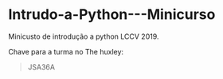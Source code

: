 # Intrudo-a-Python---Minicurso

Minicusto de introdução a python LCCV 2019.

Chave para a turma no The huxley:
> JSA36A

